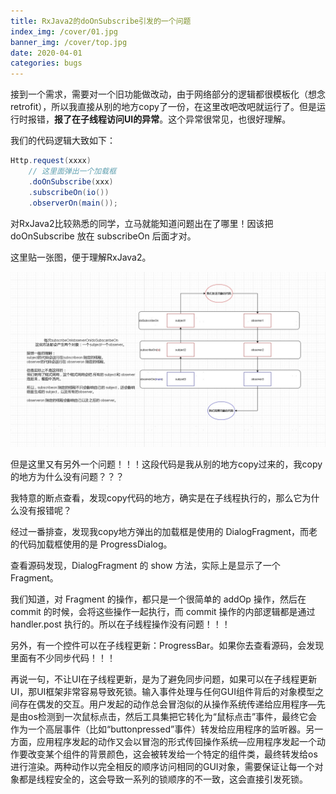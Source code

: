 ```yaml
---
title: RxJava2的doOnSubscribe引发的一个问题
index_img: /cover/01.jpg
banner_img: /cover/top.jpg
date: 2020-04-01
categories: bugs
---
```


接到一个需求，需要对一个旧功能做改动，由于网络部分的逻辑都很模板化（想念retrofit），所以我直接从别的地方copy了一份，在这里改吧改吧就运行了。但是运行时报错，**报了在子线程访问UI的异常**。这个异常很常见，也很好理解。

我们的代码逻辑大致如下：

```java
Http.request(xxxx)
    // 这里面弹出一个加载框
    .doOnSubscribe(xxx)
    .subscribeOn(io())
    .observerOn(main());
```

对RxJava2比较熟悉的同学，立马就能知道问题出在了哪里！因该把 doOnSubscribe 放在 subscribeOn 后面才对。

这里贴一张图，便于理解RxJava2。

![](https://github.com/aprz512/pic4aprz512/blob/master/Blog/Android-Bugs/20200401211915.jpg?raw=true)

但是这里又有另外一个问题！！！这段代码是我从别的地方copy过来的，我copy的地方为什么没有问题？？？

我特意的断点查看，发现copy代码的地方，确实是在子线程执行的，那么它为什么没有报错呢？

经过一番排查，发现我copy地方弹出的加载框是使用的 DialogFragment，而老的代码加载框使用的是 ProgressDialog。

查看源码发现，DialogFragment 的 show 方法，实际上是显示了一个 Fragment。

我们知道，对 Fragment 的操作，都只是一个很简单的 addOp 操作，然后在 commit 的时候，会将这些操作一起执行，而 commit 操作的内部逻辑都是通过 handler.post 执行的。所以在子线程操作没有问题！！！

另外，有一个控件可以在子线程更新：ProgressBar。如果你去查看源码，会发现里面有不少同步代码！！！

再说一句，不让UI在子线程更新，是为了避免同步问题，如果可以在子线程更新UI，那UI框架非常容易导致死锁。输入事件处理与任何GUI组件背后的对象模型之间存在偶发的交互。用户发起的动作总会冒泡似的从操作系统传递给应用程序—先是由os检测到一次鼠标点击，然后工具集把它转化为“鼠标点击”事件，最终它会作为一个高层事件（比如“buttonpressed”事件）转发给应用程序的监听器。另一方面，应用程序发起的动作又会以冒泡的形式传回操作系统—应用程序发起一个动作要改变某个组件的背景颜色，这会被转发给一个特定的组件类，最终转发给os进行渲染。两种动作以完全相反的顺序访问相同的GUI对象，需要保证让每一个对象都是线程安全的，这会导致一系列的锁顺序的不一致，这会直接引发死锁。


